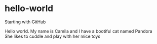 # hello-world
Starting with GitHub

Hello world. My name is Camila and I have a bootiful cat named Pandora
She likes to cuddle and play with her mice toys
